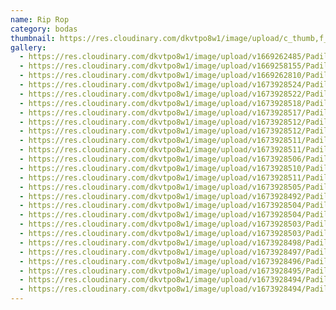 ```yaml
---
name: Rip Rop
category: bodas
thumbnail: https://res.cloudinary.com/dkvtpo8w1/image/upload/c_thumb,f_auto,g_center,h_500,q_auto,w_300/v1668566872/PadillaPortfolio/bridge-in-forest-minimalist-4k-w7.jpg
gallery:
  - https://res.cloudinary.com/dkvtpo8w1/image/upload/v1669262485/PadillaPortfolio/pexels-goran-vrakela-230290.jpg
  - https://res.cloudinary.com/dkvtpo8w1/image/upload/v1669258155/PadillaPortfolio/pexels-do%C4%9Fukan-benli-3094345.jpg
  - https://res.cloudinary.com/dkvtpo8w1/image/upload/v1669262810/PadillaPortfolio/pexels-yndira-dejes%C3%BAs-389663.jpg
  - https://res.cloudinary.com/dkvtpo8w1/image/upload/v1673928524/PadillaPortfolio/Boda/DSC07942.jpg
  - https://res.cloudinary.com/dkvtpo8w1/image/upload/v1673928522/PadillaPortfolio/Boda/DSC07837.jpg
  - https://res.cloudinary.com/dkvtpo8w1/image/upload/v1673928518/PadillaPortfolio/Boda/DSC07796.jpg
  - https://res.cloudinary.com/dkvtpo8w1/image/upload/v1673928517/PadillaPortfolio/Boda/DSC07783.jpg
  - https://res.cloudinary.com/dkvtpo8w1/image/upload/v1673928512/PadillaPortfolio/Boda/DSC07753.jpg
  - https://res.cloudinary.com/dkvtpo8w1/image/upload/v1673928512/PadillaPortfolio/Boda/DSC07781.jpg
  - https://res.cloudinary.com/dkvtpo8w1/image/upload/v1673928511/PadillaPortfolio/Boda/DSC07688.jpg
  - https://res.cloudinary.com/dkvtpo8w1/image/upload/v1673928511/PadillaPortfolio/Boda/DSC07762.jpg
  - https://res.cloudinary.com/dkvtpo8w1/image/upload/v1673928506/PadillaPortfolio/Boda/DSC07621.jpg
  - https://res.cloudinary.com/dkvtpo8w1/image/upload/v1673928510/PadillaPortfolio/Boda/DSC07653.jpg
  - https://res.cloudinary.com/dkvtpo8w1/image/upload/v1673928511/PadillaPortfolio/Boda/DSC07005.jpg
  - https://res.cloudinary.com/dkvtpo8w1/image/upload/v1673928505/PadillaPortfolio/Boda/DSC06987.jpg
  - https://res.cloudinary.com/dkvtpo8w1/image/upload/v1673928492/PadillaPortfolio/Boda/DSC06857.jpg
  - https://res.cloudinary.com/dkvtpo8w1/image/upload/v1673928504/PadillaPortfolio/Boda/DSC07631.jpg
  - https://res.cloudinary.com/dkvtpo8w1/image/upload/v1673928504/PadillaPortfolio/Boda/DSC07021.jpg
  - https://res.cloudinary.com/dkvtpo8w1/image/upload/v1673928503/PadillaPortfolio/Boda/DSC07616.jpg
  - https://res.cloudinary.com/dkvtpo8w1/image/upload/v1673928503/PadillaPortfolio/Boda/DSC07594.jpg
  - https://res.cloudinary.com/dkvtpo8w1/image/upload/v1673928498/PadillaPortfolio/Boda/DSC06982.jpg
  - https://res.cloudinary.com/dkvtpo8w1/image/upload/v1673928497/PadillaPortfolio/Boda/DSC06997.jpg
  - https://res.cloudinary.com/dkvtpo8w1/image/upload/v1673928496/PadillaPortfolio/Boda/DSC06879.jpg
  - https://res.cloudinary.com/dkvtpo8w1/image/upload/v1673928495/PadillaPortfolio/Boda/DSC06835.jpg
  - https://res.cloudinary.com/dkvtpo8w1/image/upload/v1673928494/PadillaPortfolio/Boda/DSC06894.jpg
  - https://res.cloudinary.com/dkvtpo8w1/image/upload/v1673928494/PadillaPortfolio/Boda/DSC07018.jpg
---
```

